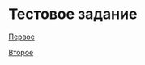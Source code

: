 # Тестовое задание

[Первое](https://divash95test.000webhostapp.com/)

[Второе](https://divash95test.000webhostapp.com/task2.html/)
